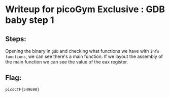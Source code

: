 # Writeup for picoGym Exclusive : GDB baby step 1
## Steps:
Opening the binary in `gdb` and checking what functions we have with `info functions`, we can see there's a main function. If we layout the assembly of the main function we can see the value of the eax register.

## Flag:
```picoCTF{549698} ```
